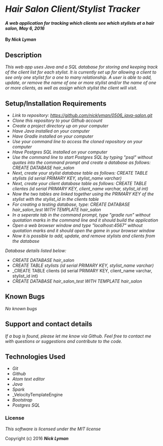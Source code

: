 # _Hair Salon Client/Stylist Tracker_

#### _A web application for tracking which clients see which stylists at a hair salon, May 6, 2016_

#### By _**Nick Lyman**_

## Description

_This web app uses Java and a SQL database for storing and keeping track of the client list for each stylist. It is currently set up for allowing a client to see only one stylist for a one to many relationship. A user is able to add, update, or remove the name of one or more stylist and/or the name of one or more clients, as well as assign which stylist the client will visit._

## Setup/Installation Requirements

* _Link to repository: https://github.com/nicklyman/0506_java-salon.git_
* _Clone this repository to your Github account_
* _Create a project directory up on your computer_
* _Have Java installed on your computer_
* _Have Gradle installed on your computer_
* _Use your command line to access the cloned repository on your computer_
* _Have Postgres SQL installed on your computer_
* _Use the command line to start Postgres SQL by typing "psql" without quotes into the command prompt and create a database as follows: CREATE DATABASE hair_salon_
* _Next, create your stylist database table as follows: CREATE TABLE stylists (id serial PRIMARY KEY, stylist_name varchar)_
* _Next, create your client database table as follows: CREATE TABLE clientes (id serial PRIMARY KEY, client_name varchar, stylist_id int)_
* _Now the two tables are linked together using the PRIMARY KEY of the stylist with the stylist_id in the clients table_
* _For creating a testing database, type: CREATE DATABASE hair_salon_test WITH TEMPLATE hair_salon_
* _In a seperate tab in the command prompt, type "gradle run" without quotation marks in the command line and it should build the application_
* _Open a web browser window and type "localhost:4567" without quotation marks and it should open the game in your browser window_
* _Now it is possible to add, update, and remove stylists and clients from the database_

_Database details listed below:_
* _CREATE DATABASE hair_salon_
* _CREATE TABLE stylists (id serial PRIMARY KEY, stylist_name varchar)_
* _CREATE TABLE clients (id serial PRIMARY KEY, client_name varchar, stylist_id int)
* _CREATE DATABASE hair_salon_test WITH TEMPLATE hair_salon_

## Known Bugs

_No known bugs_

## Support and contact details

_If a bug is found, please let me know via Github. Feel free to contact me with questions or suggestions and contribute to the code._

## Technologies Used

* _Git_
* _Github_
* _Atom text editor_
* _Java_
* _Spark_
* _VelocityTemplateEngine
* _Bootstrap_
* _Postgres SQL_

### License

*This software is licensed under the MIT license*

Copyright (c) 2016 **_Nick Lyman_**
